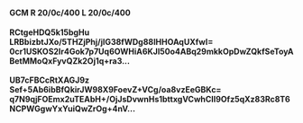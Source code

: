 #### GCM R 20/0c/400 L 20/0c/400
**RCtgeHDQ5k15bgHu**<br/>**LRBbizbtJXo/5THZjPhj/jIG38fWDg88IHHOAqUXfwI=**<br/>**0cr1USKOS2Ir4Gok7p7Uq6OWHiA6KJl50o4ABq29mkkOpDwZQkfSeToyABetMMoQxFyvQZk2Oj1q+ra3...**<br/><br/>
**UB7cFBCcRtXAGJ9z**<br/>**Sef+5Ab6ibBfQkirJW98X9FoevZ+VCg/oa8vzEeGBKc=**<br/>**q7N9qjFOEmx2uTEAbH+/OjJsDvwnHs1bttxgVCwhCII9Ofz5qXz83Rc8T6NCPWGgwYxYuiQwZrOg+4nV...**